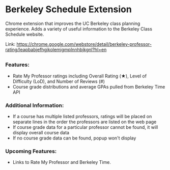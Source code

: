 # Berkeley Schedule Extension

Chrome extension that improves the UC Berkeley class planning experience. Adds a variety of useful information to the Berkeley Class Schedule website.

Link: https://chrome.google.com/webstore/detail/berkeley-professor-rating/leapbabjefhgjkolemigmplnnhbjkgnl?hl=en

## 

### Features:
- Rate My Professor ratings including Overall Rating (★), Level of Difficulty (LoD), and Number of Reviews (#)
- Course grade distributions and average GPAs pulled from Berkeley Time API

### Additional Information: 
- If a course has multiple listed professors, ratings will be placed on separate lines in the order the professors are listed on the web page
- If course grade data for a particular professor cannot be found, it will display overall course data
- If no course grade data can be found, popup won't display

### Upcoming Features:
- Links to Rate My Professor and Berkeley Time.






